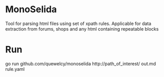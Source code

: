 # MonoSelida

Tool for parsing html files using set of xpath rules.
Applicable for data extraction from forums, shops and any html
containing repeatable blocks

# Run

go run github.com/quewelcy/monoselida http://path_of_interest/ out.md rule.yaml
